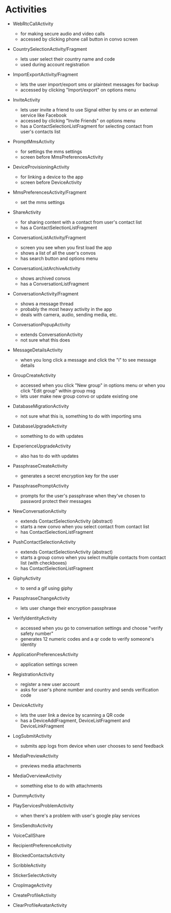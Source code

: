 # Activities

* WebRtcCallActivity
    * for making secure audio and video calls
    * accessed by clicking phone call button in convo screen
* CountrySelectionActivity/Fragment
    * lets user select their country name and code
    * used during account registration
* ImportExportActivity/Fragment
    * lets the user import/export sms or plaintext messages for backup
    * accessed by clicking "Import/export" on options menu
* InviteActivity
    * lets user invite a friend to use Signal either by sms or an external service like Facebook
    * accessed by clicking "Invite Friends" on options menu
    * has a ContactSelectionListFragment for selecting contact from user's contacts list
* PromptMmsActivity
    * for settings the mms settings
    * screen before MmsPreferencesActivity
* DeviceProvisioningActivity
    * for linking a device to the app
    * screen before DeviceActivity
* MmsPreferencesActivity/Fragment
    * set the mms settings
* ShareActivity
    * for sharing content with a contact from user's contact list
    * has a ContactSelectionListFragment
* ConversationListActivity/Fragment
    * screen you see when you first load the app
    * shows a list of all the user's convos
    * has search button and options menu
* ConversationListArchiveActivity
    * shows archived convos
    * has a ConversationListFragment
* ConversationActivity/Fragment
    * shows a message thread 
    * probably the most heavy activity in the app
    * deals with camera, audio, sending media, etc.
* ConversationPopupActivity
    * extends ConversationActivity
    * not sure what this does
* MessageDetailsActivity
    * when you long click a message and click the "i" to see message details
* GroupCreateActivity
    * accessed when you click "New group" in options menu or when you click "Edit group" within group msg
    * lets user make new group convo or update existing one
* DatabaseMigrationActivity
    * not sure what this is, something to do with importing sms
* DatabaseUpgradeActivity
    * something to do with updates
* ExperienceUpgradeActivity
    * also has to do with updates
* PassphraseCreateActivity
    * generates a secret encryption key for the user
* PassphrasePromptActivity
    * prompts for the user's passphrase when they've chosen to password protect their messages
* NewConversationActivity
    * extends ContactSelectionActivity (abstract)
    * starts a new convo when you select contact from contact list
    * has ContactSelectionListFragment
* PushContactSelectionActivity
    * extends ContactSelectionActivity (abstract)
    * starts a group convo when you select multiple contacts from contact list (with checkboxes)
    * has ContactSelectionListFragment
* GiphyActivity
    * to send a gif using giphy
* PassphraseChangeActivity
    * lets user change their encryption passphrase
* VerifyIdentityActivity
    * accessed when you go to conversation settings and choose "verify safety number"
    * generates 12 numeric codes and a qr code to verify someone's identity
* ApplicationPreferencesActivity
    * application settings screen
* RegistrationActivity
    * register a new user account
    * asks for user's phone number and country and sends verification code
* DeviceActivity
    * lets the user link a device by scanning a QR code
    * has a DeviceAddFragment, DeviceListFragment and DeviceLinkFragment
* LogSubmitActivity
    * submits app logs from device when user chooses to send feedback
* MediaPreviewActivity
    * previews media attachments
* MediaOverviewActivity
    * something else to do with attachments
* DummyActivity
* PlayServicesProblemActivity
    * when there's a problem with user's google play services
* SmsSendtoActivity
    
* VoiceCallShare
* RecipientPreferenceActivity
* BlockedContactsActivity
* ScribbleActivity
* StickerSelectActivity
* CropImageActivity
* CreateProfileActivity
* ClearProfileAvatarActivity

